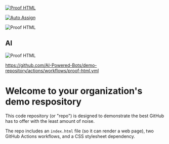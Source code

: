 


[![Proof HTML](https://github.com/Quantum-Software-Development/demo-repository/actions/workflows/proof-html.yml/badge.svg)]()



[![Auto Assign](https://github.com/Quantum-Software-Development/demo-repository/actions/workflows/auto-assign.yml/badge.svg)](https://github.com/Quantum-Software-Development/demo-repository/actions/workflows/auto-assign.yml)


![Proof HTML](https://github.com/Quantum-Software-Development/demo-repository/actions/workflows/proof-html.yml/badge.svg)


## AI

![Proof HTML](https://github.com/AI-Powered-Bots/demo-repository/actions/workflows/proof-html.yml/badge.svg) 


https://github.com/AI-Powered-Bots/demo-repository/actions/workflows/proof-html.yml 




# Welcome to your organization's demo respository
This code repository (or "repo") is designed to demonstrate the best GitHub has to offer with the least amount of noise.

The repo includes an `index.html` file (so it can render a web page), two GitHub Actions workflows, and a CSS stylesheet dependency.
